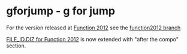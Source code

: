 gforjump - g for jump
=====================

For the version released at [Function 2012](http://2012.function.hu/) see the [function2012 branch](https://github.com/gheja/gforjump/tree/function2012)

[FILE_ID.DIZ for Function 2012](https://github.com/gheja/gforjump/blob/function2012/src/FILE_ID.DIZ) is now extended with "after the compo" section.

